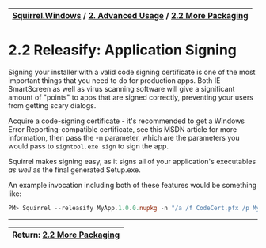 | [Squirrel.Windows](../README.md) / [2\. Advanced Usage](2-Advanced-Usage.md) / [2.2 More Packaging](2.2-More-Packaging.md)|
|:---|

# 2.2 Releasify: Application Signing

Signing your installer with a valid code signing certificate is one of the most important things that you need to do for production apps. Both IE SmartScreen as well as virus scanning software will give a significant amount of "points" to apps that are signed correctly, preventing your users from getting scary dialogs.

Acquire a code-signing certificate - it's recommended to get a Windows Error Reporting-compatible certificate, see this MSDN article for more information, then pass the -n parameter, which are the parameters you would pass to `signtool.exe sign` to sign the app.

Squirrel makes signing easy, as it signs all of your application's executables *as well* as the final generated Setup.exe.

An example invocation including both of these features would be something like:

~~~powershell
PM> Squirrel --releasify MyApp.1.0.0.nupkg -n "/a /f CodeCert.pfx /p MySecretCertPassword"
~~~ 
---
| Return: [2.2 More Packaging](2.2-More-Packaging.md) |
|----|




